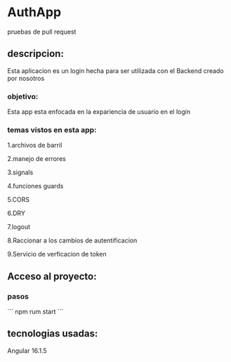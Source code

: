 # AuthApp

pruebas de pull request

## descripcion:
<p>
Esta aplicacion es un login hecha para ser utilizada con el Backend creado por nosotros
</p>

### objetivo:
<p>
Esta app esta enfocada en la expariencia de usuario en el login
</p>

### temas vistos en esta app:
<p>
1.archivos de barril

2.manejo de errores

3.signals

4.funciones guards

5.CORS

6.DRY

7.logout

8.Raccionar a los cambios de autentificacion

9.Servicio de verficacion de token

</p>



## Acceso al proyecto:
### pasos
<p>
```
npm rum start
```

## tecnologias usadas:
<p>
Angular 16.1.5
</p>
